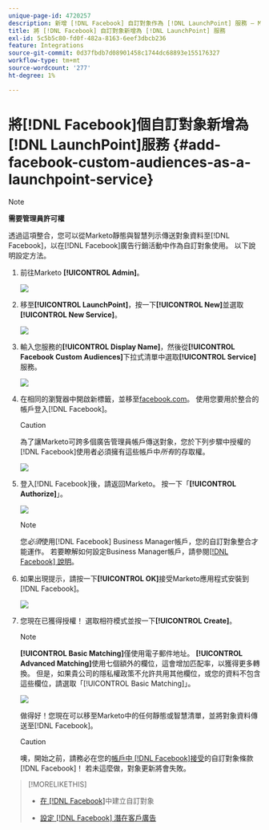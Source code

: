 ```yaml
---
unique-page-id: 4720257
description: 新增 [!DNL Facebook] 自訂對象作為 [!DNL LaunchPoint] 服務 — Marketo檔案 — 產品檔案
title: 將 [!DNL Facebook] 自訂對象新增為 [!DNL LaunchPoint] 服務
exl-id: 5c5b5c80-fd0f-482a-8163-6eef3dbcb236
feature: Integrations
source-git-commit: 0d37fbdb7d08901458c1744dc68893e155176327
workflow-type: tm+mt
source-wordcount: '277'
ht-degree: 1%

---
```


# 將[!DNL Facebook]個自訂對象新增為[!DNL LaunchPoint]服務 {#add-facebook-custom-audiences-as-a-launchpoint-service}

>[!NOTE]
>
>**需要管理員許可權**

透過這項整合，您可以從Marketo靜態與智慧列示傳送對象資料至[!DNL Facebook]，以在[!DNL Facebook]廣告行銷活動中作為自訂對象使用。 以下說明設定方法。

1. 前往Marketo **[!UICONTROL Admin]**。

   ![](assets/image2016-11-29-10-3a50-3a29.png)

1. 移至&#x200B;**[!UICONTROL LaunchPoint]**，按一下&#x200B;**[!UICONTROL New]**&#x200B;並選取&#x200B;**[!UICONTROL New Service]**。

   ![](assets/image2016-11-29-10-3a51-3a11.png)

1. 輸入您服務的&#x200B;**[!UICONTROL Display Name]**，然後從&#x200B;**[!UICONTROL Facebook Custom Audiences]**&#x200B;下拉式清單中選取&#x200B;**[!UICONTROL Service]**&#x200B;服務。

   ![](assets/image2016-11-29-12-3a51-3a8.png)

1. 在相同的瀏覽器中開啟新標籤，並移至[facebook.com](https://www.facebook.com/)。 使用您要用於整合的帳戶登入[!DNL Facebook]。

   >[!CAUTION]
   >
   >為了讓Marketo可跨多個廣告管理員帳戶傳送對象，您於下列步驟中授權的[!DNL Facebook]使用者必須擁有這些帳戶中&#x200B;*所有*&#x200B;的存取權。

   ![](assets/image2016-11-29-10-3a52-3a29.png)

1. 登入[!DNL Facebook]後，請返回Marketo。 按一下「**[!UICONTROL Authorize]**」。

   ![](assets/fb-custom-authorize-hand.png)

   >[!NOTE]
   >
   >您&#x200B;_必須_&#x200B;使用[!DNL Facebook] Business Manager帳戶，您的自訂對象整合才能運作。 若要瞭解如何設定Business Manager帳戶，請參閱[[!DNL Facebook] 說明](https://www.facebook.com/business/help/1710077379203657)。

1. 如果出現提示，請按一下&#x200B;**[!UICONTROL OK]**&#x200B;接受Marketo應用程式安裝到[!DNL Facebook]。

   ![](assets/image2016-11-29-10-3a56-3a3.png)

1. 您現在已獲得授權！ 選取相符模式並按一下&#x200B;**[!UICONTROL Create]**。

   >[!NOTE]
   >
   >**[!UICONTROL Basic Matching]**&#x200B;僅使用電子郵件地址。 **[!UICONTROL Advanced Matching]**&#x200B;使用七個額外的欄位，這會增加匹配率，以獲得更多轉換。 但是，如果貴公司的隱私權政策不允許共用其他欄位，或您的資料不包含這些欄位，請選取「[!UICONTROL Basic Matching]」。

   ![](assets/fb-custom-adv-matching-hands.png)

   做得好！您現在可以移至Marketo中的任何靜態或智慧清單，並將對象資料傳送至[!DNL Facebook]。

   >[!CAUTION]
   >
   >噢，開始之前，請務必在您的[帳戶中 [!DNL Facebook]接受](https://www.facebook.com/ads/manage/customaudiences/tos.php)的自訂對象條款[!DNL Facebook]！ 若未這麼做，對象更新將會失敗。

>[!MORELIKETHIS]
>
>* [在 [!DNL Facebook]](/help/marketo/product-docs/demand-generation/facebook/create-a-custom-audience-in-facebook.md)中建立自訂對象
>
>* [設定 [!DNL Facebook] 潛在客戶廣告](/help/marketo/product-docs/demand-generation/facebook/set-up-facebook-lead-ads.md)
